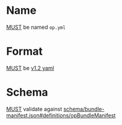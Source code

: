 # Name

[MUST](index.md#mustmay) be named `op.yml`


# Format

[MUST](index.md#mustmay) be
[v1.2 yaml](http://www.yaml.org/spec/1.2/spec.html)


# Schema

[MUST](index.md#mustmay) validate against
[schema/bundle-manifest.json#definitions/opBundleManifest](schema/bundle-manifest.json#definitions/opBundleManifest)
